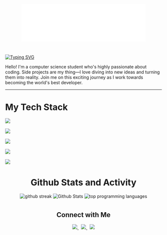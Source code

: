 <div>
  <p align="center">
    <a href="https://github.com/araf821">
      <img width="400px" src="images/name.svg" alt="github user's name"
    /></a>
  </p>

#

  <p>
    <a href="https://git.io/typing-svg"><img src="https://readme-typing-svg.demolab.com?font=Russo+One&size=28&duration=750&pause=1000&color=F30043&background=FF46D600&vCenter=true&width=600&height=40&lines=Lifelong+Learner;Aspiring+Software+Engineer;Aspiring UX/UI Designer" alt="Typing SVG" /></a>
  </p>

  <p style="padding-top:-10px;">
    Hello! I'm a computer science student who's highly passionate about coding.
    Side projects are my thing—I love diving into new ideas and turning them
    into reality. Join me on this exciting journey as I work towards becoming
    the world's best developer.
  </p>

  ---

  <h1 >My Tech Stack</h1>
  <div>
    <!------------ Languages ----------------->
    <p >
      <a href="https://skillicons.dev">
        <img src="https://skillicons.dev/icons?i=js,ts,nodejs,python,java,html" />
      </a>
    </p>
    <!---------------------- Frameworks ---------------------->
    <p >
      <a href="https://skillicons.dev">
        <img src="https://skillicons.dev/icons?i=react,nextjs,express,flask,selenium,jenkins" />
      </a>
    </p>
    <!-------------------- Styling -------------------------->
    <p >
      <a href="https://skillicons.dev">
        <img src="https://skillicons.dev/icons?i=css,tailwind,materialui,styledcomponents" />
      </a>
    </p>
    <!---------------------- Database & Deployment ---------------------->
    <p >
      <a href="https://skillicons.dev">
        <img src="https://skillicons.dev/icons?i=mongodb,postgres,prisma,planetscale,vercel,netlify,heroku" />
      </a>
    </p>
    <!---------------------- Development Tools ---------------------->
    <p >
      <a href="https://skillicons.dev">
        <img src="https://skillicons.dev/icons?i=linux,vscode,figma,androidstudio,idea,unreal" />
      </a>
    </p>
  </div>

#

  <h1 align="center">Github Stats and Activity</h1>
  <div align="center">
    <img
      title="🔥 Get streak stats for your profile at git.io/streak-stats"
      alt="github streak"
      src="https://streak-stats.demolab.com/?user=araf821&theme=monokai-metallian&hide_border=true"
    />
    <img
      alt="Github Stats"
      src="https://denvercoder1-github-readme-stats.vercel.app/api/?username=araf821&show_icons=true&include_all_commits=true&count_private=true&theme=great-gatsby&hide_border=true&bg_color=1F222E&title_color=F85D7F&icon_color=F8D866"
    />
    <img
      alt="top programming languages"
      src="https://denvercoder1-github-readme-stats.vercel.app/api/top-langs/?username=araf821&langs_count=8&layout=compact&theme=react&hide_border=true&bg_color=1F222E&title_color=F85D7F&icon_color=F8D866&hide=Jupyter%20Notebook,Roff"
    />
  </div>

#

  <!-- Socials -->
  <h2 align="center">Connect with Me</h2>
  <p align="center">
    <a href="https://linkedin.com/in/araf821">
      <img src="https://skillicons.dev/icons?i=linkedin"/>
    </a>&nbsp;
    <a href="https://github.com/araf821">
      <img src="https://skillicons.dev/icons?i=github"/>
    </a>&nbsp;
    <a href="https://www.instagram.com/triple._.a/">
      <img src="https://skillicons.dev/icons?i=instagram"/>
    </a>
  </p>
</div>
